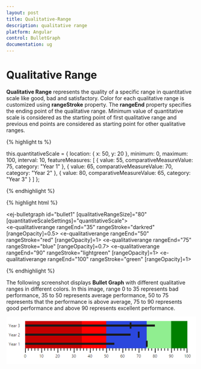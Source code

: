 ```yaml
---
layout: post
title: Qualitative-Range
description: qualitative range
platform: Angular
control: BulletGraph	
documentation: ug
---
```


# Qualitative Range

**Qualitative Range** represents the quality of a specific range in quantitative scale like good, bad and satisfactory. Color for each qualitative range is customized using **rangeStroke** property. The **rangeEnd** property specifies the ending point of the qualitative range. Minimum value of quantitative scale is considered as the starting point of first qualitative range and previous end points are considered as starting point for other qualitative ranges.

{% highlight ts %}


this.quantitativeScale = {
    location: { x: 50, y: 20 },
    minimum: 0,
    maximum: 100,
    interval: 10,
    featureMeasures: [
        { value: 55, comparativeMeasureValue: 75, category: "Year 1" },
        { value: 65, comparativeMeasureValue: 70, category: "Year 2" },
        { value: 80, comparativeMeasureValue: 65, category: "Year 3" }
    ]
};

{% endhighlight %}

{% highlight html %}

<ej-bulletgraph id="bullet1" [qualitativeRangeSize]="80" [quantitativeScaleSettings]="quantitativeScale">         
     <e-qualitativeranges>
         <e-qualitativerange rangeEnd="35" rangeStroke="darkred" [rangeOpacity]=0.5>
         </e-qualitativerange>
         <e-qualitativerange rangeEnd="50" rangeStroke="red" [rangeOpacity]=1>
         </e-qualitativerange>
         <e-qualitativerange rangeEnd="75" rangeStroke="blue" [rangeOpacity]=0.7>
         </e-qualitativerange>
		 <e-qualitativerange rangeEnd="90" rangeStroke="lightgreen" [rangeOpacity]=1>
         </e-qualitativerange>
		 <e-qualitativerange rangeEnd="100" rangeStroke="green" [rangeOpacity]=1>
         </e-qualitativerange>
     </e-qualitativeranges>        
</ej-bulletgraph>

{% endhighlight %}

The following screenshot displays **Bullet Graph** with different qualitative ranges in different colors. In this image, range 0 to 35 represents bad performance, 35 to 50 represents average performance, 50 to 75 represents that the performance is above average, 75 to 90 represents good performance and above 90 represents excellent performance.

![](Qualitative-Range_images/Qualitative-Range_img1.png) 

